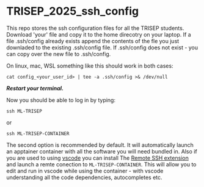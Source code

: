 # TRISEP_2025_ssh_config

This repo stores the ssh configuration files for all the TRISEP students.
Download 'your' file and copy it to the home direcotry on your laptop. If a file .ssh/config already exists append the contents of the fle you just downladed to the existing .ssh/config file. If .ssh/config does not exist - you can copy over the new file to .ssh/config.

On linux, mac, WSL something like this should work in both cases:

```cat config_<your_user_id> | tee -a .ssh/config >& /dev/null```

***Restart your terminal.***

Now you should be able to log in by typing:

```ssh ML-TRISEP```

or

```ssh ML-TRISEP-CONTAINER```

The second option is recommended by default. It will automatically launch an apptainer container with all the software you will need bundled in. Also if you are used to using [vscode](https://code.visualstudio.com/) you can install The [Remote SSH extension](https://marketplace.visualstudio.com/items?itemName=ms-vscode-remote.remote-ssh) and launch a remte conection to ```ML-TRISEP-CONTAINER```. This will allow you to edit and run in vscode while using the container - with vscode understanding all the code dependencies, autocompletes etc.

